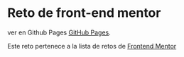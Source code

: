 # Reto de front-end mentor

ver en Github Pages [GitHub Pages](
https://daryo918.github.io/landing-page-con-unica-seccion-de-introduccin/).



Este reto pertenece a la lista de retos de [Frontend Mentor](https://www.frontendmentor.io)
